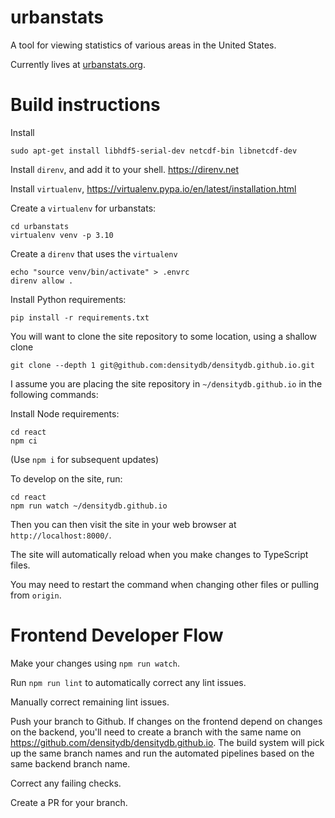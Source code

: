 # urbanstats

A tool for viewing statistics of various areas in the United States.

Currently lives at [urbanstats.org](https://urbanstats.org/).

# Build instructions

Install

```
sudo apt-get install libhdf5-serial-dev netcdf-bin libnetcdf-dev
```

Install `direnv`, and add it to your shell. https://direnv.net

Install `virtualenv`, https://virtualenv.pypa.io/en/latest/installation.html

Create a `virtualenv` for urbanstats:

```
cd urbanstats
virtualenv venv -p 3.10
```

Create a `direnv` that uses the `virtualenv`

```
echo "source venv/bin/activate" > .envrc
direnv allow .
```

Install Python requirements:

```
pip install -r requirements.txt
```

You will want to clone the site repository to some location, using a shallow clone

```
git clone --depth 1 git@github.com:densitydb/densitydb.github.io.git
```

I assume you are placing the site repository in `~/densitydb.github.io` in the following commands:

Install Node requirements:
```
cd react
npm ci
```

(Use `npm i` for subsequent updates)

To develop on the site, run:

```
cd react
npm run watch ~/densitydb.github.io
```

Then you can then visit the site in your web browser at `http://localhost:8000/`.

The site will automatically reload when you make changes to TypeScript files.

You may need to restart the command when changing other files or pulling from `origin`.

# Frontend Developer Flow

Make your changes using `npm run watch`.

Run `npm run lint` to automatically correct any lint issues.

Manually correct remaining lint issues.

Push your branch to Github. If changes on the frontend depend on changes on the backend, you'll need to create a branch with the same name on https://github.com/densitydb/densitydb.github.io. The build system will pick up the same branch names and run the automated pipelines based on the same backend branch name.

Correct any failing checks.

Create a PR for your branch.
